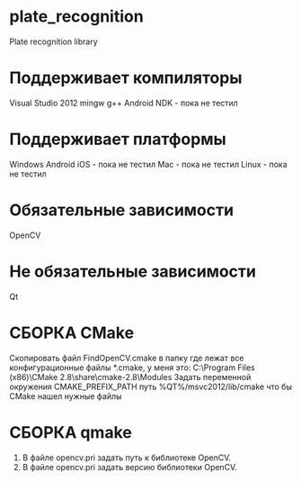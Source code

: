 plate_recognition
=================
Plate recognition library

Поддерживает компиляторы
=================
Visual Studio 2012
mingw
g++
Android NDK - пока не тестил

Поддерживает платформы
=================
Windows
Android
iOS - пока не тестил
Mac - пока не тестил
Linux - пока не тестил

Обязательные зависимости
=================
OpenCV

Не обязательные зависимости
=================
Qt

СБОРКА CMake
=================
Скопировать файл FindOpenCV.cmake в папку где лежат все конфигурационные файлы *.cmake, у меня это: C:\Program Files (x86)\CMake 2.8\share\cmake-2.8\Modules
Задать переменной окружения CMAKE_PREFIX_PATH путь %QT%/msvc2012/lib/cmake что бы CMake нашел нужные файлы

СБОРКА qmake
=================
1. В файле opencv.pri задать путь к библиотеке OpenCV.
2. В файле opencv.pri задать версию библиотеки OpenCV.
